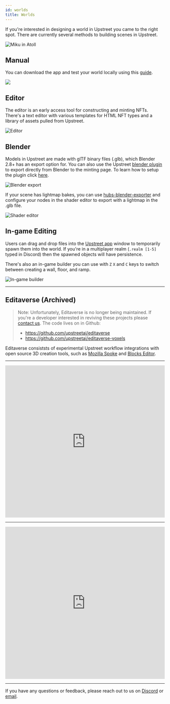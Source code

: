 ```yaml
---
id: worlds
title: Worlds
---
```


If you're interested in designing a world in Upstreet you came to the right spot. There are currently several methods to building scenes in Upstreet.

![Miku in Atoll](/img/miku_atoll.jpg)

## Manual

You can download the app and test your world locally using this [guide](../create/scenes).

![](/img/desert_world.jpg)

## Editor

The editor is an early access tool for constructing and minting NFTs. There's a text editor with various templates for HTML NFT types and a library of assets pulled from Upstreet.

![Editor](/img/editor.jpg)


## Blender

Models in Upstreet are made with glTF binary files (.glb), which Blender 2.8+ has an export option for. You can also use the Upstreet [blender plugin](https://github.com/upstreetai/blender-plugin) to export directly from Blender to the minting page. To learn how to setup the plugin click [here](http://127.0.0.1:3000/docs/create/import-blender).

![Blender export](/img/blender-export.jpg)

If your scene has lightmap bakes, you can use [hubs-blender-exporter](https://github.com/MozillaReality/hubs-blender-exporter) and configure your nodes in the shader editor to export with a lightmap in the .glb file.

![Shader editor](/img/shader-editor.jpg)

## In-game Editing

Users can drag and drop files into the [Upstreet app](https://app.upstreet.ai) window to temporarily spawn them into the world. If you're in a multiplayer realm (`.realm [1-5]` typed in Discord) then the spawned objects will have persistence.


There's also an in-game builder you can use with `Z` `X` and `C` keys to switch between creating a wall, floor, and ramp.

![In-game builder](/img/builder.jpg)

---

## Editaverse (Archived)

> Note: Unfortunately, Editaverse is no longer being maintained. If you're a developer interested in reviving these projects please [contact us](mailto:hello@upstreet.ai). The code lives on in Github:
>
> - https://github.com/upstreetai/editaverse
> - https://github.com/upstreetai/editaverse-voxels



Editaverse consiststs of experimental Upstreet workflow integrations with open source 3D creation tools, such as [Mozilla Spoke](https://hubs.mozilla.com/spoke) and [Blocks Editor](https://github.com/danielesteban/blocks-editor).

---

<iframe height="480" width="100%" src="https://www.youtube.com/embed/IjFHh1Yb5Ko" title="YouTube video player" frameborder="0" allow="accelerometer; autoplay; clipboard-write; encrypted-media; gyroscope; picture-in-picture" allowfullscreen></iframe>

---

<iframe height="480" width="100%" src="https://www.youtube.com/embed/r9PSi1GDYeE" title="YouTube video player" frameborder="0" allow="accelerometer; autoplay; clipboard-write; encrypted-media; gyroscope; picture-in-picture" allowfullscreen></iframe>

---

If you have any questions or feedback, please reach out to us on [Discord](https://discord.gg/3byWubumSa) or [email](mailto:hello@upstreet.ai).

